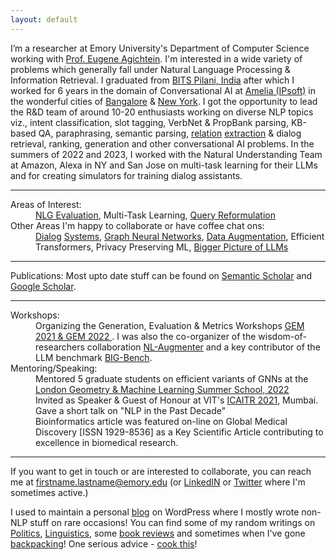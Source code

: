 ```yaml
---
layout: default
---
```


I’m a researcher at Emory University's Department of Computer Science working with [Prof. Eugene Agichtein](https://scholar.google.com/citations?hl=en&user=3BX3vWcAAAAJ&view_op=list_works&sortby=pubdate). I'm interested in a wide variety of problems which generally fall under Natural Language Processing & Information Retrieval. I graduated from <a href="https://www.youtube.com/watch?v=0QMVS7AQ6ho">BITS Pilani, India</a> after which I worked for 6 years in the domain of Conversational AI at <a href="https://amelia.ai/">Amelia (IPsoft)</a> in the wonderful cities of <a href="https://www.youtube.com/watch?v=_ICcaaFNX2o">Bangalore</a> & <a href="https://www.youtube.com/watch?v=h3fUgOKFMNU">New York</a>. I got the opportunity to lead the R&D team of around 10-20 enthusiasts working on diverse NLP topics viz., intent classification, slot tagging, VerbNet & PropBank parsing, KB-based QA, paraphrasing, semantic parsing, <a href="https://arxiv.org/pdf/2006.00533.pdf">relation<a/> <a href="https://arxiv.org/pdf/2107.03884.pdf">extraction</a> & dialog retrieval, ranking, generation and other conversational AI problems. In the summers of 2022 and 2023, I worked with the Natural Understanding Team at Amazon, Alexa in NY and San Jose on multi-task learning for their LLMs and for creating simulators for training dialog assistants.


* * *

<dl>
   <dt>Areas of Interest:</dt>
   <dd><a href="https://openreview.net/pdf?id=CSi1eu_2q96">NLG Evaluation</a>, Multi-Task Learning, <a href="https://www.youtube.com/watch?v=d1bN6vcQ4Lc">Query Reformulation</a></dd>
   <dt>Other Areas I'm happy to collaborate or have coffee chat ons:</dt>
   <dd><a href="https://aclanthology.org/2021.acl-short.13.pdf">Dialog</a> <a href="https://arxiv.org/pdf/2008.07559.pdf">Systems</a>, <a href="https://arxiv.org/pdf/2206.02849.pdf">Graph Neural Networks</a>, <a href="https://arxiv.org/pdf/2112.02721.pdf">Data Augmentation</a>, Efficient Transformers, Privacy Preserving ML, <a href="https://aclanthology.org/2023.bigpicture-1.6/">Bigger Picture of LLMs</a></dd>
</dl>


* * *

Publications: Most upto date stuff can be found on <a href="https://www.semanticscholar.org/author/Kaustubh-D.-Dhole/4834571?sort=pub-date">Semantic Scholar</a> and <a href="https://scholar.google.co.in/citations?hl=en&user=xSGbQ3oAAAAJ&view_op=list_works&sortby=pubdate">Google Scholar</a>.


* * *

<dl>
   <dt>Workshops:</dt>
      <dd>Organizing the Generation, Evaluation & Metrics Workshops <a href="https://gem-benchmark.com/workshop">GEM 2021 & GEM 2022 </a>. I was also the co-organizer of the wisdom-of-researchers collaboration <a href="https://arxiv.org/pdf/2112.02721.pdf">NL-Augmenter</a> and a key contributor of the LLM benchmark <a href="https://arxiv.org/pdf/2206.04615.pdf">BIG-Bench</a>.</dd>
   <dt>Mentoring/Speaking:</dt>
      <dd> Mentored 5 graduate students on efficient variants of GNNs at the <a href="https://www.logml.ai/people/mentor22/kaustubh">London Geometry & Machine Learning Summer School, 2022</a> </dd>
      <dd> Invited as Speaker & Guest of Honour at VIT's <a href="https://vit.edu.in/images/newsletters/it/INFT_Newsletter_July%202021.pdf">ICAITR 2021</a>, Mumbai. Gave a short talk on "NLP in the Past Decade" </dd>
   <dd> Bioinformatics article was featured on-line on Global Medical Discovery [ISSN 1929-8536] as a Key Scientific Article contributing to excellence in biomedical research. </dd>
</dl>


* * *

If you want to get in touch or are interested to collaborate, you can reach me at firstname.lastname@emory.edu (or <a href="https://www.linkedin.com/in/kaustubh-dhol%C3%A9-3929b32a/">LinkedIN</a> or <a href="https://twitter.com/kaustubhdhole">Twitter</a> where I'm sometimes active.)

I used to maintain a personal <a href="https://kaustubhdhole.wordpress.com/">blog</a> on WordPress where I mostly wrote non-NLP stuff on rare occasions! You can find some of my random writings on <a href="https://kaustubhdhole.wordpress.com/category/political/">Politics</a>, <a href="https://kaustubhdhole.wordpress.com/category/nlp/">Linguistics</a>, some <a href="https://kaustubhdhole.wordpress.com/2020/02/29/a-few-random-books-that-i-found-interesting-and-a-few-which-i-didnt/"> book reviews</a> and sometimes when I've gone <a href="https://kaustubhdhole.wordpress.com/category/travel/">backpacking</a>! One serious advice - <a href="https://kaustubhdhole.wordpress.com/2021/11/26/caxtons-tex-mex-mashed-potatoes/">cook this</a>!
